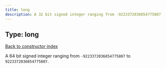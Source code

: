 ```yaml
---
title: long
description: A 32 bit signed integer ranging from -9223372036854775807 to 9223372036854775807
---
```

## Type: long  
[Back to constructor index](index.md)

A 64 bit signed integer ranging from `-9223372036854775807` to `9223372036854775807`.
